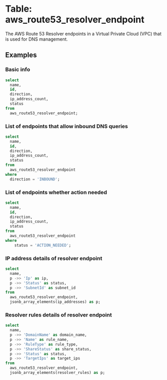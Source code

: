 # Table: aws_route53_resolver_endpoint

The AWS Route 53 Resolver endpoints in a Virtual Private Cloud (VPC) that is used for DNS management.

## Examples

### Basic info

```sql
select
  name,
  id,
  direction,
  ip_address_count,
  status
from
  aws_route53_resolver_endpoint;
```

### List of endpoints that allow inbound DNS queries

```sql
select
  name,
  id,
  direction,
  ip_address_count,
  status
from
  aws_route53_resolver_endpoint
where
  direction = 'INBOUND';
```

### List of endpoints whether action needed

```sql
select
  name,
  id,
  direction,
  ip_address_count,
  status
from
  aws_route53_resolver_endpoint
where
	status = 'ACTION_NEEDED';
```

### IP address details of resolver endpoint

```sql
select
  name,
  p ->> 'Ip' as ip,
  p ->> 'Status' as status,
  p ->> 'SubnetId' as subnet_id
from
  aws_route53_resolver_endpoint,
  jsonb_array_elements(ip_addresses) as p;
```

### Resolver rules details of resolver endpoint

```sql
select
  name,
  p ->> 'DomainName' as domain_name,
  p ->> 'Name' as rule_name,
  p ->> 'RuleType' as rule_type,
  p ->> 'ShareStatus' as share_status,
  p ->> 'Status' as status,
  p ->> 'TargetIps' as target_ips
from
  aws_route53_resolver_endpoint,
  jsonb_array_elements(resolver_rules) as p;
```


